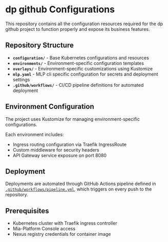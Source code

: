 # dp github Configurations

This repository contains all the configuration resources required for the dp github project to function properly and expose its business features.

## Repository Structure

- **`configuration/`** - Base Kubernetes configurations and resources
- **`environments/`** - Environment-specific configuration templates
- **`overlays/`** - Environment-specific customizations using Kustomize
- **`mlp.yaml`** - MLP cli specific configuration for secrets and deployment settings
- **`.github/workflows/`** - CI/CD pipeline definitions for automated deployment

## Environment Configuration

The project uses Kustomize for managing environment-specific configurations.

Each environment includes:
- Ingress routing configuration via Traefik IngressRoute
- Custom middleware for security headers
- API Gateway service exposure on port 8080

## Deployment

Deployments are automated through GitHub Actions pipeline defined in [`.github/workflows/pipeline.yml`](.github/workflows/pipeline.yml), which triggers on every push to the repository.

## Prerequisites

- Kubernetes cluster with Traefik ingress controller
- Mia-Platform Console access
- Nexus registry credentials for container image
